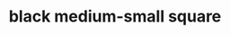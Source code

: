 ---
layout: symbols
title: black medium-small square
emoji: black_medium_small_square
permalink: ◾.html
image: assets/img/3moji/black_medium_small_square.png
---